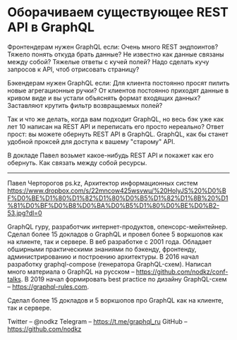 # Оборачиваем существующее REST API в GraphQL

<!-- Оборачиваем существующее REST API в GraphQL. И склеиваем несколько GraphQL-серверов в один через Apollo Federation. -->

Фронтендерам нужен GraphQL если:
Очень много REST эндпоинтов? Тяжело понять откуда брать данные? Не известно как данные связаны между собой? Тяжелые ответы с кучей полей? Надо сделать кучу запросов к API, чтоб отрисовать страницу?

Бэкендерам нужен GraphQL если:
Для клиента постоянно просят пилить новые агрегационные ручки? От клиентов постоянно приходят данные в кривом виде и вы устали объяснять формат входящих данных? Заставляют крутить фильтр возвращаемых полей?

Так и что же делать, когда вам подходит GraphQL, но весь бэк уже как лет 10 написан на REST API и переписать его просто нереально? Ответ прост: вы можете обернуть REST API в GraphQL. GraphQL, как бы станет удобной проксей для доступа к вашему "старому" API.

В докладе Павел возьмет какое-нибудь REST API и покажет как его обернуть. Как связать между собой ресурсы.

--------

Павел Черторогов
ps.kz, Архитектор информационных систем
<https://www.dropbox.com/s/22mncow425wsvwu/%20HolyJS%20%D0%BF%D0%BE%D1%80%D1%82%D1%80%D0%B5%D1%82%D1%8B%20%D1%81%D0%BF%D0%B8%D0%BA%D0%B5%D1%80%D0%BE%D0%B2-53.jpg?dl=0>

GraphQL гуру, разработчик интернет-продуктов, опенсорс-мейнтейнер. Сделал более 15 докладов о GraphQL и провел более 5 воркшопов как на клиенте, так и сервере. В веб разработке с 2001 года. Обладает обширными практическими знаниями по бэкенду, фронтенду, администрированию и построению архитектуры. В 2016 начал разработку graphql-compose (генератора GraphQL-схем). Написал много материала о GraphQL на русском – <https://github.com/nodkz/conf-talks>. В 2019 начал формировать best practice по дизайну GraphQL-схем – <https://graphql-rules.com>.

Сделал более 15 докладов и 5 воркшопов про GraphQL как на клиенте, так и сервере.

Twitter – @nodkz
Telegram – <https://t.me/graphql_ru>
GitHub – <https://github.com/nodkz>
